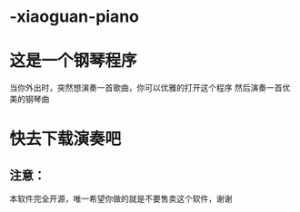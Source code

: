 # -xiaoguan-piano
# 这是一个钢琴程序
当你外出时，突然想演奏一首歌曲，你可以优雅的打开这个程序
然后演奏一首优美的钢琴曲
# 快去下载演奏吧
## 注意：
本软件完全开源，唯一希望你做的就是不要售卖这个软件，谢谢
